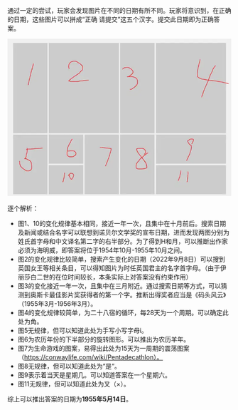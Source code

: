 通过一定的尝试，玩家会发现图片在不同的日期有所不同。玩家将意识到，在正确的日期，这些图片可以拼成“正确 请提交”这五个汉字。提交此日期即为正确答案。

<img class="puzzle-image" src="media/solution/day2_05/1.webp" alt="">

逐个解析：

- 图1、10的变化规律基本相同，接近一年一次，且集中在十月前后。搜索日期及新闻或结合名字可以联想到诺贝尔文学奖的宣布日期，进而发现两图分别为姓氏首字母和中文译名第二字的右半部分。为了得到H和月，可以推断出作家必须为海明威，即答案将位于1954年10月-1955年10月之间。
- 图2的变化规律比较简单，搜索产生变化的日期（2022年9月8日）可以搜到英国女王等相关条目，可以得知图片为时任英国君主的名字首字母。（由于伊丽莎白二世的在位时间较长，本条实际上对答案没有约束作用）
- 图3的变化接近一年一次，且集中在三月附近。通过搜索日期等方式，可以猜测到奥斯卡最佳影片奖获得者的第一个字。推断出得奖者应当是《码头风云》（1955年3月-1956年3月）。
- 图4的变化规律较简单，为二十八宿的循环，每28天为一个周期。可以确定此处为角。
- 图5无规律，但可以知道此处为手写小写字母i。
- 图6为农历年份的下半部分的旋转图形。可以推出为农历羊年。
- 图7为生命游戏的图案，易得出此处为15天为一周期的震荡图案（https://conwaylife.com/wiki/Pentadecathlon）。
- 图8无规律，但可以知道此处为“是“。
- 图9表示着当天是星期几。可以知道答案在一个星期六。
- 图11无规律，但可以知道此处为叉（×）。

综上可以推出答案的日期为**1955年5月14日**。
